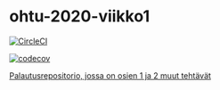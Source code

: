 # ohtu-2020-viikko1

[![CircleCI](https://circleci.com/gh/hoffrenm/ohtu-2020-viikko1.svg?style=svg)](https://circleci.com/gh/hoffrenm/ohtu-2020-viikko1)

[![codecov](https://codecov.io/gh/hoffrenm/ohtu-2020-viikko1/branch/master/graph/badge.svg)](https://codecov.io/gh/hoffrenm/ohtu-2020-viikko1)

[Palautusrepositorio, jossa on osien 1 ja 2 muut tehtävät](https://github.com/hoffrenm/ohtu-2020-tehtavat)


